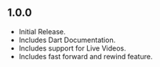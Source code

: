 ## 1.0.0

* Initial Release.
* Includes Dart Documentation.
* Includes support for Live Videos.
* Includes fast forward and rewind feature.
